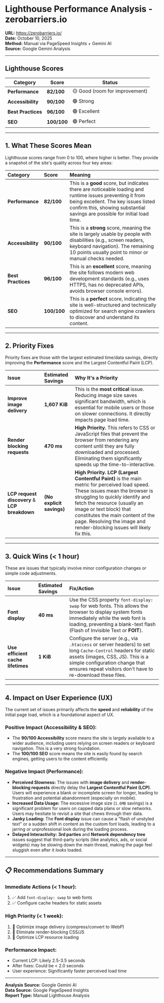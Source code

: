 # Lighthouse Performance Analysis - zerobarriers.io

**URL:** https://zerobarriers.io/  
**Date:** October 10, 2025  
**Method:** Manual via PageSpeed Insights + Gemini AI  
**Source:** Google Gemini Analysis

---

## Lighthouse Scores

| Category | Score | Status |
|----------|-------|--------|
| **Performance** | **82/100** | 🟡 Good (room for improvement) |
| **Accessibility** | **90/100** | 🟢 Strong |
| **Best Practices** | **96/100** | 🟢 Excellent |
| **SEO** | **100/100** | 🟢 Perfect |

---

## 1. What These Scores Mean

Lighthouse scores range from 0 to 100, where higher is better. They provide a snapshot of the site's quality across four key areas:

| Category | Score | Meaning |
| :--- | :--- | :--- |
| **Performance** | **82/100** | This is a **good** score, but indicates there are noticeable loading and runtime issues preventing it from being excellent. The key issues listed confirm this, showing substantial savings are possible for initial load time. |
| **Accessibility** | **90/100** | This is a **strong** score, meaning the site is largely usable by people with disabilities (e.g., screen readers, keyboard navigation). The remaining 10 points usually point to minor or manual checks needed. |
| **Best Practices** | **96/100** | This is an **excellent** score, meaning the site follows modern web development standards (e.g., uses HTTPS, has no deprecated APIs, avoids browser console errors). |
| **SEO** | **100/100** | This is a **perfect** score, indicating the site is well-structured and technically optimized for search engine crawlers to discover and understand its content. |

---

## 2. Priority Fixes

Priority fixes are those with the largest estimated time/data savings, directly improving the **Performance** score and the Largest Contentful Paint (LCP).

| Issue | Estimated Savings | Why It's a Priority |
| :--- | :--- | :--- |
| **Improve image delivery** | **1,607 KiB** | This is the **most critical** issue. Reducing image size saves significant bandwidth, which is essential for mobile users or those on slower connections. It directly impacts page load time. |
| **Render blocking requests** | **470 ms** | **High Priority.** This refers to CSS or JavaScript files that prevent the browser from rendering any content until they are fully downloaded and processed. Eliminating them significantly speeds up the time-to-interactive. |
| **LCP request discovery** & **LCP breakdown** | **(No explicit savings)** | **High Priority.** **LCP (Largest Contentful Paint)** is the main metric for perceived load speed. These issues mean the browser is struggling to quickly identify and fetch the resource (usually an image or text block) that constitutes the main content of the page. Resolving the image and render-blocking issues will likely fix this. |

---

## 3. Quick Wins (< 1 hour)

These are issues that typically involve minor configuration changes or simple code adjustments.

| Issue | Estimated Savings | Fix/Action |
| :--- | :--- | :--- |
| **Font display** | **40 ms** | Use the CSS property `font-display: swap` for web fonts. This allows the browser to display system fonts immediately while the web font is loading, preventing a blank-text flash (Flash of Invisible Text or **FOIT**). |
| **Use efficient cache lifetimes** | **1 KiB** | Configure the server (e.g., via `.htaccess` or server headers) to set long `Cache-Control` headers for static assets (images, CSS, JS). This is a simple configuration change that ensures repeat visitors don't have to re-download these files. |

---

## 4. Impact on User Experience (UX)

The current set of issues primarily affects the **speed** and **reliability** of the initial page load, which is a foundational aspect of UX.

### Positive Impact (Accessibility & SEO):
* The **90/100 Accessibility** score means the site is largely available to a wider audience, including users relying on screen readers or keyboard navigation. This is a very strong foundation.
* The **100/100 SEO** score means the site is easily found by search engines, getting users to the content efficiently.

### Negative Impact (Performance):
* **Perceived Slowness:** The issues with **image delivery** and **render-blocking requests** directly delay the **Largest Contentful Paint (LCP)**. Users will experience a blank or incomplete screen for longer, leading to frustration and potential abandonment (especially on mobile).
* **Increased Data Usage:** The excessive image size (`1.6MB` savings) is a significant problem for users on capped data plans or slow networks. Users may hesitate to revisit a site that chews through their data.
* **Janky Loading:** The **Font display** issue can cause a "flash of unstyled text" or a sudden shift in content as the custom font loads, leading to a jarring or unprofessional look during the loading process.
* **Delayed Interactivity:** **3rd parties** and **Network dependency tree** issues suggest that third-party scripts (like analytics, ads, or social widgets) may be slowing down the main thread, making the page feel sluggish even after it *looks* loaded.

---

## 📋 Recommendations Summary

### Immediate Actions (< 1 hour):
1. ✅ Add `font-display: swap` to web fonts
2. ✅ Configure cache headers for static assets

### High Priority (< 1 week):
1. 🔴 Optimize image delivery (compress/convert to WebP)
2. 🔴 Eliminate render-blocking CSS/JS
3. 🔴 Optimize LCP resource loading

### Performance Impact:
- Current LCP: Likely 2.5-3.5 seconds
- After fixes: Could be < 2.0 seconds
- User experience: Significantly faster perceived load time

---

**Analysis Source:** Google Gemini AI  
**Data Source:** Google PageSpeed Insights  
**Report Type:** Manual Lighthouse Analysis

